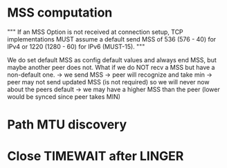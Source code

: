 # MSS computation

"""
If an MSS Option is not received at connection setup, TCP implementations MUST assume a
default send MSS of 536 (576 - 40) for IPv4 or 1220 (1280 - 60) for IPv6 (MUST-15).
"""

We do set default MSS as config default values and always end MSS, but maybe another peer does not. What if
we do NOT recv a MSS but have a non-default one.
-> we send MSS -> peer will recognize and take min
-> peer may not send updated MSS (is not required) so we will never now about the peers default
-> we may have a higher MSS than the peer (lower would be synced since peer takes MIN)

# Path MTU discovery

# Close TIMEWAIT after LINGER
